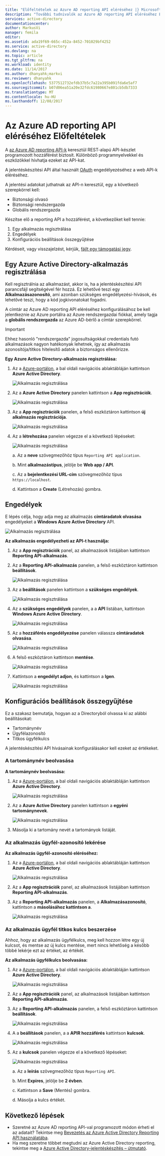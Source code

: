 ```yaml
---
title: "Előfeltételek az Azure AD reporting API eléréséhez |} Microsoft Docs"
description: "További tudnivalók az Azure AD reporting API eléréséhez Előfeltételek"
services: active-directory
documentationcenter: 
author: MarkusVi
manager: femila
editor: 
ms.assetid: ada19f69-665c-452a-8452-701029bf4252
ms.service: active-directory
ms.devlang: na
ms.topic: article
ms.tgt_pltfrm: na
ms.workload: identity
ms.date: 11/14/2017
ms.author: dhanyahk;markvi
ms.reviewer: dhanyahk
ms.openlocfilehash: 5377512732efdb37b5c7a22a395b091fda6e5af7
ms.sourcegitcommit: b07d06ea51a20e32fdc61980667e801cb5db7333
ms.translationtype: MT
ms.contentlocale: hu-HU
ms.lasthandoff: 12/08/2017
---
```

# <a name="prerequisites-to-access-the-azure-ad-reporting-api"></a>Az Azure AD reporting API eléréséhez Előfeltételek

A [az Azure AD reporting API-k](https://msdn.microsoft.com/library/azure/ad/graph/howto/azure-ad-reports-and-events-preview) keresztül REST-alapú API-készlet programozott hozzáférést biztosít. Különböző programnyelvekkel és eszközökkel hívhatja ezeket az API-kat.

A jelentéskészítési API által használt [OAuth](https://msdn.microsoft.com/library/azure/dn645545.aspx) engedélyezéséhez a web API-k eléréséhez. 

A jelentési adatokat juthatnak az API-n keresztül, egy a következő szerepkörrel kell:

- Biztonsági olvasó
- Biztonsági rendszergazda
- Globális rendszergazda


Készítse elő a reporting API a hozzáférést, a következőket kell tennie:

1. Egy alkalmazás regisztrálása 
2. Engedélyek 
3. Konfigurációs beállítások összegyűjtése 

Kérdéseit, vagy visszajelzést, kérjük, [fájlt egy támogatási jegy](https://docs.microsoft.com/azure/active-directory/active-directory-troubleshooting-support-howto).

## <a name="register-an-azure-active-directory-application"></a>Egy Azure Active Directory-alkalmazás regisztrálása

Kell regisztrálnia az alkalmazást, akkor is, ha a jelentéskészítési API parancsfájl segítségével fér hozzá. Ez lehetővé teszi egy **Alkalmazásazonosító**, ami azonban szükséges engedélyezési-hívások, és lehetővé teszi, hogy a kód jogkivonatokat fogadni.

A címtár az Azure AD reporting API eléréséhez konfigurálásához be kell jelentkeznie az Azure portálra az Azure rendszergazdai fiókkal, amely tagja a **globális rendszergazda** az Azure AD-bérlő a címtár szerepkörrel.

> [!IMPORTANT]
> Ehhez hasonló "rendszergazda" jogosultságokkal credentials futó alkalmazások nagyon hatékonyak lehetnek, így az alkalmazás azonosítója/titkos hitelesítő adatok a biztonságos ellenőrizze.
> 


**Egy Azure Active Directory-alkalmazás regisztrálása:**

1. Az a [Azure-portálon](https://portal.azure.com), a bal oldali navigációs ablaktábláján kattintson **Azure Active Directory**.
   
    ![Alkalmazás regisztrálása](./media/active-directory-reporting-api-prerequisites-azure-portal/01.png) 

2. Az a **Azure Active Directory** panelen kattintson a **App regisztrációk**.

    ![Alkalmazás regisztrálása](./media/active-directory-reporting-api-prerequisites-azure-portal/02.png) 

3. Az a **App regisztrációk** panelen, a felső eszköztáron kattintson **új alkalmazás regisztrációja**.

    ![Alkalmazás regisztrálása](./media/active-directory-reporting-api-prerequisites-azure-portal/03.png)

4. Az a **létrehozása** panelen végezze el a következő lépéseket:

    ![Alkalmazás regisztrálása](./media/active-directory-reporting-api-prerequisites-azure-portal/04.png)

    a. Az a **neve** szövegmezőhöz típus `Reporting API application`.

    b. Mint **alkalmazástípus**, jelölje be **Web app / API**.

    c. Az a **bejelentkezési URL-cím** szövegmezőhöz típus `https://localhost`.

    d. Kattintson a **Create** (Létrehozás) gombra. 


## <a name="grant-permissions"></a>Engedélyek 

E lépés célja, hogy adja meg az alkalmazás **címtáradatok olvasása** engedélyeket a **Windows Azure Active Directory** API.

![Alkalmazás regisztrálása](./media/active-directory-reporting-api-prerequisites-azure-portal/16.png)
 

**Az alkalmazás engedélyezheti az API-t használja:**

1. Az a **App regisztrációk** panel, az alkalmazások listájában kattintson **Reporting API-alkalmazás**.

2. Az a **Reporting API-alkalmazás** panelen, a felső eszköztáron kattintson **beállítások**. 

    ![Alkalmazás regisztrálása](./media/active-directory-reporting-api-prerequisites-azure-portal/05.png)

3. Az a **beállítások** panelen kattintson a **szükséges engedélyek**. 

    ![Alkalmazás regisztrálása](./media/active-directory-reporting-api-prerequisites-azure-portal/06.png)

4. Az a **szükséges engedélyek** panelen, a a **API** listában, kattintson **Windows Azure Active Directory**. 

    ![Alkalmazás regisztrálása](./media/active-directory-reporting-api-prerequisites-azure-portal/07.png)

5. Az a **hozzáférés engedélyezése** panelen válassza **címtáradatok olvasása**. 

    ![Alkalmazás regisztrálása](./media/active-directory-reporting-api-prerequisites-azure-portal/08.png)

6. A felső eszköztáron kattintson **mentése**.

    ![Alkalmazás regisztrálása](./media/active-directory-reporting-api-prerequisites-azure-portal/15.png)

7. Kattintson a **engedélyt adjon**, és kattintson a **Igen**.

    ![Alkalmazás regisztrálása](./media/active-directory-reporting-api-prerequisites-azure-portal/17.png)


## <a name="gather-configuration-settings"></a>Konfigurációs beállítások összegyűjtése 
Ez a szakasz bemutatja, hogyan az a Directoryból olvassa ki az alábbi beállításokat:

* Tartománynév
* Ügyfélazonosító
* Titkos ügyfélkulcs

A jelentéskészítési API hívásainak konfigurálásakor kell ezeket az értékeket. 

### <a name="get-your-domain-name"></a>A tartománynév beolvasása

**A tartománynév beolvasása:**

1. Az a [Azure-portálon](https://portal.azure.com), a bal oldali navigációs ablaktábláján kattintson **Azure Active Directory**.
   
    ![Alkalmazás regisztrálása](./media/active-directory-reporting-api-prerequisites-azure-portal/01.png) 

2. Az a **Azure Active Directory** panelen kattintson a **egyéni tartománynevek**.

    ![Alkalmazás regisztrálása](./media/active-directory-reporting-api-prerequisites-azure-portal/09.png) 

3. Másolja ki a tartomány nevét a tartományok listáját.


### <a name="get-your-applications-client-id"></a>Az alkalmazás ügyfél-azonosító lekérése

**Az alkalmazás ügyfél-azonosító eléréséhez:**

1. Az a [Azure-portálon](https://portal.azure.com), a bal oldali navigációs ablaktábláján kattintson **Azure Active Directory**.
   
    ![Alkalmazás regisztrálása](./media/active-directory-reporting-api-prerequisites-azure-portal/01.png) 

2. Az a **App regisztrációk** panel, az alkalmazások listájában kattintson **Reporting API-alkalmazás**.

3. Az a **Reporting API-alkalmazás** panelen, a **Alkalmazásazonosító**, kattintson a **másolásához kattintson a**.

    ![Alkalmazás regisztrálása](./media/active-directory-reporting-api-prerequisites-azure-portal/11.png) 



### <a name="get-your-applications-client-secret"></a>Az alkalmazás ügyfél titkos kulcs beszerzése
Ahhoz, hogy az alkalmazás ügyfélkulcs, meg kell hozzon létre egy új kulcsot, és mentse az új kulcs mentése, mert nincs lehetőség a később többé lekérje ezt az értéket, az értékét.

**Az alkalmazás ügyfélkulcs beolvasása:**

1. Az a [Azure-portálon](https://portal.azure.com), a bal oldali navigációs ablaktábláján kattintson **Azure Active Directory**.
   
    ![Alkalmazás regisztrálása](./media/active-directory-reporting-api-prerequisites-azure-portal/01.png) 

2. Az a **App regisztrációk** panel, az alkalmazások listájában kattintson **Reporting API-alkalmazás**.


3. Az a **Reporting API-alkalmazás** panelen, a felső eszköztáron kattintson **beállítások**. 

    ![Alkalmazás regisztrálása](./media/active-directory-reporting-api-prerequisites-azure-portal/05.png)

4. A a **beállítások** panelen, a a **APIR hozzáférés** kattintson **kulcsok**. 

    ![Alkalmazás regisztrálása](./media/active-directory-reporting-api-prerequisites-azure-portal/12.png)


5. Az a **kulcsok** panelen végezze el a következő lépéseket:

    ![Alkalmazás regisztrálása](./media/active-directory-reporting-api-prerequisites-azure-portal/14.png)

    a. Az a **leírás** szövegmezőhöz típus `Reporting API`.

    b. Mint **Expires**, jelölje be **2 évben**.

    c. Kattintson a **Save** (Mentés) gombra.

    d. Másolja a kulcs értékét.


## <a name="next-steps"></a>Következő lépések
* Szeretné az Azure AD reporting API-val programozott módon érheti el az adatait? Tekintse meg [Bevezetés az Azure Active Directory Reporting API használatába](active-directory-reporting-api-getting-started.md).
* Ha meg szeretne többet megtudni az Azure Active Directory reporting, tekintse meg a [Azure Active Directory-jelentéskészítés – útmutató](active-directory-reporting-guide.md).  

